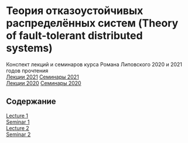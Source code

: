 # Теория отказоустойчивых распределённых систем (Theory of fault-tolerant distributed systems)

Конспект лекций и семинаров курса Романа Липовского 2020 и 2021 годов прочтения\
[Лекции 2021](https://www.youtube.com/playlist?list=PL4_hYwCyhAvaYKF6HkyCximCvlExxxnrC)
[Семинары 2021](https://www.youtube.com/playlist?list=PL4_hYwCyhAvZd6B5fN3yAB0zOCjhgpfgg)\
[Лекции 2020](https://www.youtube.com/playlist?list=PL4_hYwCyhAvZaJ3CJlGo9FxOTA2bS1YyN)
[Семинары 2020](https://www.youtube.com/playlist?list=PL4_hYwCyhAvZTjajkPpwgR29jyx81lMCl)

## Содержание

[Lecture 1](https://github.com/ddvamp/distributed-db-learning/blob/main/notes/dist-sys-mipt/lectures/lecture-1.md)\
[Seminar 1](https://github.com/ddvamp/distributed-db-learning/blob/main/notes/dist-sys-mipt/seminars/seminar-1.md)\
[Lecture 2](https://github.com/ddvamp/distributed-db-learning/blob/main/notes/dist-sys-mipt/lectures/lecture-2.md)\
[Seminar 2](https://github.com/ddvamp/distributed-db-learning/blob/main/notes/dist-sys-mipt/seminars/seminar-2.md)
